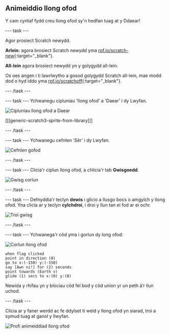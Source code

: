 ## Animeiddio llong ofod

Y cam cyntaf fydd creu llong ofod sy'n hedfan tuag at y Ddaear!

--- task ---

Agor prosiect Scratch newydd.

**Arlein:** agora brosiect Scratch newydd yma [rpf.io/scratch-new](https://rpf.io/scratchon){:target="_blank"}.

**All-lein** agora brosiect newydd yn y golygydd all-lein.

Os oes angen i ti lawrlwytho a gosod golygydd Scratch all-lein, mae modd dod o hyd iddo yma [rpf.io/scratchoff](https://rpf.io/scratchoff){:target="_blank"}.

--- /task ---

--- task --- Ychwanegu cipluniau 'llong ofod' a 'Daear' i dy Lwyfan.

![Cipluniau llong ofod a Daear](images/space-sprites.png)

[[[generic-scratch3-sprite-from-library]]]

--- /task ---

--- task --- Ychwanegu cefnlen 'Sêr' i dy Lwyfan.

![Cefnlen gofod](images/space-backdrop.png)

--- /task ---

--- task --- Clicia'r ciplun llong ofod, a chlicia'r tab **Gwisgoedd**.

![Gwisg corlun](images/space-costume.png)

--- /task ---

--- task --- Defnyddia'r teclyn **dewis** i glicio a llusgo bocs o amgylch y llong ofod. Yna clicia ar y teclyn **cylchdroi**, i droi y llun tan ei fod ar ei ochr.

![Troi gwisg](images/space-rotate.png)

--- /task ---

--- task --- Ychwanega'r côd yma i gorlun dy long ofod:

![Corlun llong ofod](images/sprite-spaceship.png)

```blocks3
when flag clicked
point in direction (0)
go to x:(-150) y:(-150)
say [Awn ni!] for (2) seconds
point towards (Earth v)
glide (1) secs to x:(0) y:(0)
```

Newida y rhifau yn y blociau côd fel bod y côd union yr un peth â’r llun uchod.

--- /task ---

Clicia ar y faner werdd ac fe ddylset ti weld y llong ofod yn siarad, troi a symud tuag at ganol y llwyfan.

![Profi animeiddiad llong ofod](images/space-animate-stage.png)
